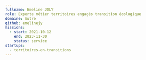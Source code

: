 ```yaml
---
fullname: Emeline JOLY
role: Experte métier territoires engagés transition écologique
domaine: Autre
github: emelinejy
missions:
  - start: 2021-10-12
    end: 2023-11-30
    status: service
startups:
  - territoires-en-transitions
---
```


